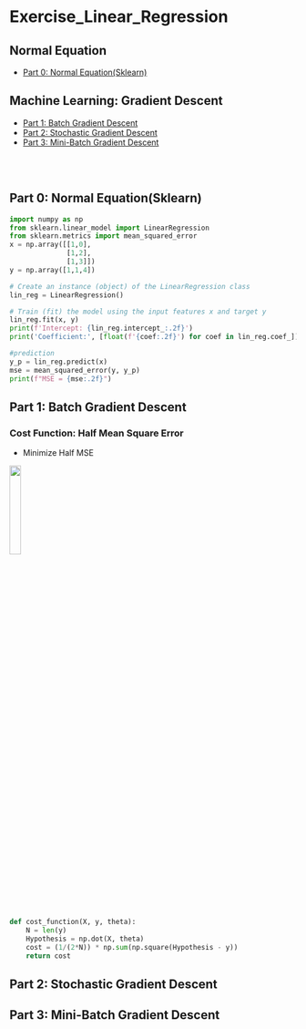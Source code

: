 # Exercise_Linear_Regression
## Normal Equation
- [Part 0: Normal Equation(Sklearn)](https://github.com/Seriphap/Exercise_Linear_Regression/edit/main/README.md#part-0-normal-equationsklearn)

## Machine Learning: Gradient Descent 
- [Part 1: Batch Gradient Descent](https://github.com/Seriphap/Exercise_Linear_Regression/edit/main/README.md#part-1-batch-gradient-descent)
- [Part 2: Stochastic Gradient Descent](#part-2-stochastic-gradient-descent)
- [Part 3: Mini-Batch Gradient Descent](#part-3-mini-batch-gradient-descent)
<br>
<br>

## Part 0: Normal Equation(Sklearn) 
```python
import numpy as np
from sklearn.linear_model import LinearRegression 
from sklearn.metrics import mean_squared_error
x = np.array([[1,0],
              [1,2],
              [1,3]])
y = np.array([1,1,4])

# Create an instance (object) of the LinearRegression class
lin_reg = LinearRegression()  

# Train (fit) the model using the input features x and target y
lin_reg.fit(x, y)             
print(f'Intercept: {lin_reg.intercept_:.2f}')
print('Coefficient:', [float(f'{coef:.2f}') for coef in lin_reg.coef_])

#prediction
y_p = lin_reg.predict(x)
mse = mean_squared_error(y, y_p)
print(f"MSE = {mse:.2f}")
```

## Part 1: Batch Gradient Descent
### Cost Function: Half Mean Square Error
- Minimize Half MSE
<img src="https://github.com/user-attachments/assets/4825ea56-626c-45d7-9d35-f5f45d98d45e" width="20%"> 

```python
def cost_function(X, y, theta):
    N = len(y)
    Hypothesis = np.dot(X, theta)
    cost = (1/(2*N)) * np.sum(np.square(Hypothesis - y))
    return cost
```


## Part 2: Stochastic Gradient Descent
## Part 3: Mini-Batch Gradient Descent
